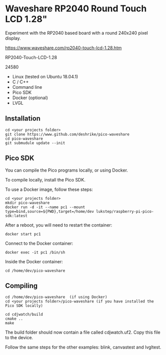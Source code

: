 # Waveshare RP2040 Round Touch LCD 1.28"

Experiment with the RP2040 based board with a round 240x240 pixel display.  

https://www.waveshare.com/rp2040-touch-lcd-1.28.htm

RP2040-Touch-LCD-1.28

24580

- Linux (tested on Ubuntu 18.04.1)
- C / C++
- Command line
- Pico SDK
- Docker (optional) 
- LVGL

## Installation

```console
cd <your projects folder>
git clone https://www.github.com/deshrike/pico-waveshare
cd pico-waveshare
git submudule update --init
```

## Pico SDK

You can compile the Pico programs locally, or using Docker.

To compile locally, install the Pico SDK.

To use a Docker image, follow these steps:

```console
cd <your projects folder>
mkdir pico-waveshare
docker run -d -it --name pc1 --mount type=bind,source=${PWD},target=/home/dev lukstep/raspberry-pi-pico-sdk:latest
```

After a reboot, you will need to restart the container:

```console
docker start pc1
```

Connect to the Docker container:

```console
docker exec -it pc1 /bin/sh
```

Inside the Docker container:

```console
cd /home/dev/pico-waveshare
```

## Compiling

```console
cd /home/dev/pico-waveshare  (if using Docker)
cd <your projects folder>/pico-waveshare (if you have installed the Pico SDK locally)

cd cdjwatch/build
cmake ..
make
```

The build folder should now contain a file called cdjwatch.uf2.
Copy this file to the device.

Follow the same steps for the other examples: blink, canvastest and lvgltest.

